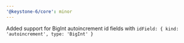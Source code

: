 ```yaml
---
'@keystone-6/core': minor
---
```


Added support for BigInt autoincrement id fields with `idField: { kind: 'autoincrement', type: 'BigInt' }`
